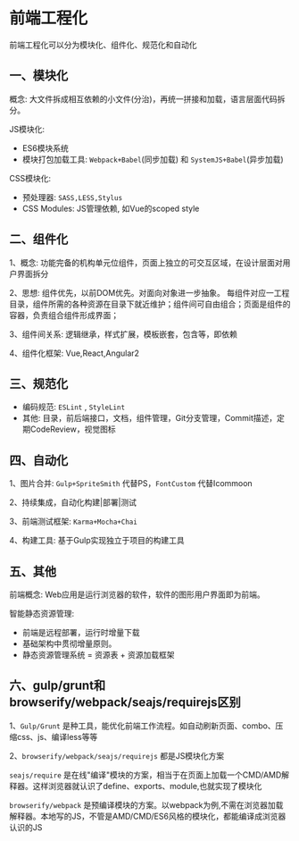 <!-- 2017/5/4  -->

# 前端工程化

前端工程化可以分为模块化、组件化、规范化和自动化

## 一、模块化

概念: 大文件拆成相互依赖的小文件(分治)，再统一拼接和加载，语言层面代码拆分。

JS模块化:

- ES6模块系统
- 模块打包加载工具: `Webpack+Babel`(同步加载) 和 `SystemJS+Babel`(异步加载)

CSS模块化:

- 预处理器: `SASS,LESS,Stylus`
- CSS Modules: JS管理依赖, 如Vue的scoped style

## 二、组件化

1、概念: 功能完备的机构单元位组件，页面上独立的可交互区域，在设计层面对用户界面拆分

2、思想: 组件优先，以前DOM优先。对面向对象进一步抽象。 每组件对应一工程目录，组件所需的各种资源在目录下就近维护；组件间可自由组合；页面是组件的容器，负责组合组件形成界面；

3、组件间关系: 逻辑继承，样式扩展，模板嵌套，包含等，即依赖

4、组件化框架: Vue,React,Angular2

## 三、规范化

- 编码规范: `ESLint` , `StyleLint`
- 其他: 目录，前后端接口，文档，组件管理，Git分支管理，Commit描述，定期CodeReview，视觉图标

## 四、自动化

1、图片合并: `Gulp+SpriteSmith` 代替PS，`FontCustom` 代替Icommoon

2、持续集成，自动化构建|部署|测试

3、前端测试框架: `Karma+Mocha+Chai`

4、构建工具: 基于Gulp实现独立于项目的构建工具

## 五、其他

前端概念: Web应用是运行浏览器的软件，软件的图形用户界面即为前端。

智能静态资源管理:

- 前端是远程部署，运行时增量下载
- 基础架构中贯彻增量原则。
- 静态资源管理系统 = 资源表 + 资源加载框架

## 六、gulp/grunt和browserify/webpack/seajs/requirejs区别

1、`Gulp/Grunt` 是种工具，能优化前端工作流程。如自动刷新页面、combo、压缩css、js、编译less等等

2、`browserify/webpack/seajs/requirejs` 都是JS模块化方案

`seajs/require` 是在线"编译"模块的方案，相当于在页面上加载一个CMD/AMD解释器。这样浏览器就认识了define、exports、module,也就实现了模块化

`browserify/webpack` 是预编译模块的方案。以webpack为例,不需在浏览器加载解释器。本地写的JS，不管是AMD/CMD/ES6风格的模块化，都能编译成浏览器认识的JS
